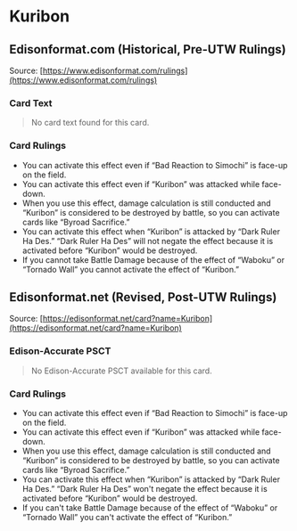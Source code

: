 # Kuribon

## Edisonformat.com (Historical, Pre-UTW Rulings)

Source: [https://www.edisonformat.com/rulings](https://www.edisonformat.com/rulings)

### Card Text

> No card text found for this card.

### Card Rulings

*   You can activate this effect even if “Bad Reaction to Simochi” is face-up on the field.
*   You can activate this effect even if “Kuribon” was attacked while face-down.
*   When you use this effect, damage calculation is still conducted and “Kuribon” is considered to be destroyed by battle, so you can activate cards like “Byroad Sacrifice.”
*   You can activate this effect when “Kuribon” is attacked by “Dark Ruler Ha Des.” “Dark Ruler Ha Des” will not negate the effect because it is activated before “Kuribon” would be destroyed.
*   If you cannot take Battle Damage because of the effect of “Waboku” or “Tornado Wall” you cannot activate the effect of “Kuribon.”

## Edisonformat.net (Revised, Post-UTW Rulings)

Source: [https://edisonformat.net/card?name=Kuribon](https://edisonformat.net/card?name=Kuribon)

### Edison-Accurate PSCT

> No Edison-Accurate PSCT available for this card.

### Card Rulings

*   You can activate this effect even if “Bad Reaction to Simochi” is face-up on the field.
*   You can activate this effect even if “Kuribon” was attacked while face-down.
*   When you use this effect, damage calculation is still conducted and “Kuribon” is considered to be destroyed by battle, so you can activate cards like “Byroad Sacrifice.”
*   You can activate this effect when “Kuribon” is attacked by “Dark Ruler Ha Des.” “Dark Ruler Ha Des” won't negate the effect because it is activated before “Kuribon” would be destroyed.
*   If you can't take Battle Damage because of the effect of “Waboku” or “Tornado Wall” you can't activate the effect of “Kuribon.”
            